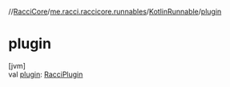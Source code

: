 //[RacciCore](../../../index.md)/[me.racci.raccicore.runnables](../index.md)/[KotlinRunnable](index.md)/[plugin](plugin.md)

# plugin

[jvm]\
val [plugin](plugin.md): [RacciPlugin](../../me.racci.raccicore/-racci-plugin/index.md)
